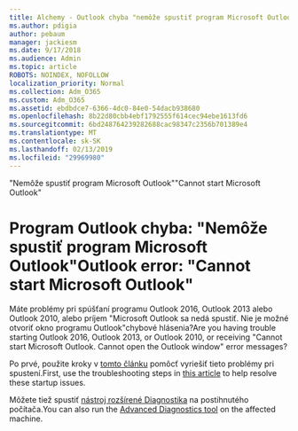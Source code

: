 ```yaml
---
title: Alchemy - Outlook chyba "nemôže spustiť program Microsoft Outlook"
ms.author: pdigia
author: pebaum
manager: jackiesm
ms.date: 9/17/2018
ms.audience: Admin
ms.topic: article
ROBOTS: NOINDEX, NOFOLLOW
localization_priority: Normal
ms.collection: Adm_O365
ms.custom: Adm_O365
ms.assetid: ebdbdce7-6366-4dc0-84e0-54dacb938680
ms.openlocfilehash: 8b22d80cbb4ebf1792555f614cec94ebe1613fd6
ms.sourcegitcommit: 6bd248764239282688cac98347c2356b701389e4
ms.translationtype: MT
ms.contentlocale: sk-SK
ms.lasthandoff: 02/13/2019
ms.locfileid: "29969980"
---
```

<span data-ttu-id="9faa1-102">"Nemôže spustiť program Microsoft Outlook"</span><span class="sxs-lookup"><span data-stu-id="9faa1-102">"Cannot start Microsoft Outlook"</span></span>

# <a name="outlook-error-cannot-start-microsoft-outlook"></a><span data-ttu-id="9faa1-103">Program Outlook chyba: "Nemôže spustiť program Microsoft Outlook"</span><span class="sxs-lookup"><span data-stu-id="9faa1-103">Outlook error: "Cannot start Microsoft Outlook"</span></span>

<span data-ttu-id="9faa1-p101">Máte problémy pri spúšťaní programu Outlook 2016, Outlook 2013 alebo Outlook 2010, alebo príjem "Microsoft Outlook sa nedá spustiť. Nie je možné otvoriť okno programu Outlook"chybové hlásenia?</span><span class="sxs-lookup"><span data-stu-id="9faa1-p101">Are you having trouble starting Outlook 2016, Outlook 2013, or Outlook 2010, or receiving "Cannot start Microsoft Outlook. Cannot open the Outlook window" error messages?</span></span>
  
<span data-ttu-id="9faa1-106">Po prvé, použite kroky v [tomto článku](https://support.office.com/article/I-can-t-start-Microsoft-Outlook-2016-2013-or-2010-or-receive-the-error-Cannot-start-Microsoft-Office-Outlook-Cannot-open-the-Outlook-Window-d1f69da6-b333-4650-97bf-4d77bd7abb85) pomôcť vyriešiť tieto problémy pri spustení.</span><span class="sxs-lookup"><span data-stu-id="9faa1-106">First, use the troubleshooting steps in [this article](https://support.office.com/article/I-can-t-start-Microsoft-Outlook-2016-2013-or-2010-or-receive-the-error-Cannot-start-Microsoft-Office-Outlook-Cannot-open-the-Outlook-Window-d1f69da6-b333-4650-97bf-4d77bd7abb85) to help resolve these startup issues.</span></span> 
  
<span data-ttu-id="9faa1-107">Môžete tiež spustiť [nástroj rozšírené Diagnostika](https://aka.ms/SaRA-OutlookAdvDiagnostics) na postihnutého počítača.</span><span class="sxs-lookup"><span data-stu-id="9faa1-107">You can also run the [Advanced Diagnostics tool](https://aka.ms/SaRA-OutlookAdvDiagnostics) on the affected machine.</span></span> 
  

